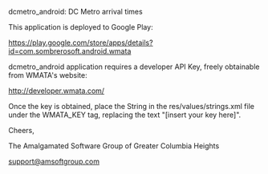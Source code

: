 dcmetro_android: DC Metro arrival times

This application is deployed to Google Play:

https://play.google.com/store/apps/details?id=com.sombrerosoft.android.wmata

dcmetro_android application requires a developer API Key, freely obtainable from WMATA's website:

http://developer.wmata.com/

Once the key is obtained, place the String in the res/values/strings.xml file under the WMATA_KEY tag, replacing the text "[insert your key here]".

Cheers,

The Amalgamated Software Group of Greater Columbia Heights

support@amsoftgroup.com
